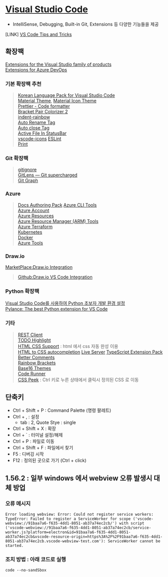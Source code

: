 # [Visual Studio Code](https://code.visualstudio.com/download)  

- IntelliSense, Debugging, Built-in Git, Extensions 등 다양한 기능들을 제공

[LINK]
[VS Code Tips and Tricks](https://github.com/Microsoft/vscode-tips-and-tricks?wt.mc_id=DX_881390#extension-recommendations)

## 확장팩  
[Extensions for the Visual Studio family of products](https://marketplace.visualstudio.com/vscode)  
[Extensions for Azure DevOps](https://marketplace.visualstudio.com/azuredevops)  

### 기본 확장팩 추천  

> [Korean Language Pack for Visual Studio Code](https://marketplace.visualstudio.com/items?itemName=MS-CEINTL.vscode-language-pack-ko)  
> [Material Theme](https://marketplace.visualstudio.com/items?itemName=Equinusocio.vsc-material-theme), [Material Icon Theme](https://marketplace.visualstudio.com/items?itemName=PKief.material-icon-theme)  
> [Prettier - Code formatter](https://marketplace.visualstudio.com/items?itemName=esbenp.prettier-vscode)  
> [Bracket Pair Colorizer 2](https://marketplace.visualstudio.com/items?itemName=CoenraadS.bracket-pair-colorizer-2)  
> [indent-rainbow](https://marketplace.visualstudio.com/items?itemName=oderwat.indent-rainbow)  
> [Auto Rename Tag](https://marketplace.visualstudio.com/items?itemName=formulahendry.auto-rename-tag)  
> [Auto close Tag](https://marketplace.visualstudio.com/items?itemName=formulahendry.auto-close-tag)  
> [Active File In StatusBar](https://marketplace.visualstudio.com/items?itemName=RoscoP.ActiveFileInStatusBar)  
> [vscode-icons](https://marketplace.visualstudio.com/items?itemName=vscode-icons-team.vscode-icons)
> [ESLint](https://marketplace.visualstudio.com/items?itemName=dbaeumer.vscode-eslint)  
> [Print](https://marketplace.visualstudio.com/items?itemName=pdconsec.vscode-print)  

### Git 확장팩  
> [gitignore](https://marketplace.visualstudio.com/items?itemName=codezombiech.gitignore)  
> [GitLens — Git supercharged](https://marketplace.visualstudio.com/items?itemName=eamodio.gitlens)  
> [Git Graph](https://marketplace.visualstudio.com/items?itemName=mhutchie.git-graph)  


### Azure  
> [Docs Authoring Pack](https://marketplace.visualstudio.com/items?itemName=docsmsft.docs-authoring-pack)
> [Azure CLI Tools](https://marketplace.visualstudio.com/items?itemName=ms-vscode.azurecli)  
> [Azure Account](https://marketplace.visualstudio.com/items?itemName=ms-vscode.azure-account)  
> [Azure Resources](https://marketplace.visualstudio.com/items?itemName=ms-azuretools.vscode-azureresourcegroups)  
> [Azure Resource Manager (ARM) Tools](https://marketplace.visualstudio.com/items?itemName=msazurermtools.azurerm-vscode-tools)  
> [Azure Terraform](https://marketplace.visualstudio.com/items?itemName=ms-azuretools.vscode-azureterraform)  
> [Kubernetes](https://marketplace.visualstudio.com/items?itemName=ms-kubernetes-tools.vscode-kubernetes-tools)  
> [Docker](https://marketplace.visualstudio.com/items?itemName=ms-azuretools.vscode-docker)  
> [Azure Tools](https://marketplace.visualstudio.com/items?itemName=ms-vscode.vscode-node-azure-pack)  

### Draw.io
[MarketPlace:Draw.io Integration](https://marketplace.visualstudio.com/items?itemName=hediet.vscode-drawio)

> [Github:Draw.io VS Code Integration](https://github.com/hediet/vscode-drawio)


### Python 확장팩  
[Visual Studio Code를 사용하여 Python 초보자 개발 환경 설정](https://docs.microsoft.com/ko-kr/learn/modules/python-install-vscode/)  
[Pylance: The best Python extension for VS Code](https://towardsdatascience.com/pylance-the-best-python-extension-for-vs-code-ae299f35548c)


### 기타
> [REST Client](https://marketplace.visualstudio.com/items?itemName=humao.rest-client)  
> [TODO Highlight](https://marketplace.visualstudio.com/items?itemName=wayou.vscode-todo-highlight)  
> [HTML CSS Support](https://marketplace.visualstudio.com/items?itemName=ecmel.vscode-html-css) : html 에서 css 자동 완성 이용  
> [HTML to CSS autocompletion](https://marketplace.visualstudio.com/items?itemName=solnurkarim.html-to-css-autocompletion)
> [Live Server](https://marketplace.visualstudio.com/items?itemName=ritwickdey.LiveServer)
> [TypeScript Extension Pack](https://marketplace.visualstudio.com/items?itemName=loiane.ts-extension-pack)  
> [Better Comments](https://marketplace.visualstudio.com/items?itemName=aaron-bond.better-comments)  
> [Rainbow Brackets](https://marketplace.visualstudio.com/items?itemName=2gua.rainbow-brackets)  
> [Base16 Themes](https://marketplace.visualstudio.com/items?itemName=AndrsDC.base16-themes)  
> [Code Runner](https://marketplace.visualstudio.com/items?itemName=formulahendry.code-runner)  
> [CSS Peek](https://marketplace.visualstudio.com/items?itemName=pranaygp.vscode-css-peek) : Ctrl 키로 누른 상태에서 클릭시 정의된 CSS 로 이동  


## 단축키  

- Ctrl + Shift + P : Command Palette (명령 팔레트)
- Ctrl + , : 설정
  - tab : 2, Quote Stye : single
- Ctrl + Shift + X : 확장  
- Ctrl + ` : 터미널 설정/해제
- Ctrl + P : 파일로 이동  
- Ctrl + Shift + F : 파일에서 찾기  
- F5 : 디버깅 시작 
- F12 : 정의된 곳으로 가기 (Ctrl + click) 

## 1.56.2 : 일부 windows 에서 webview 오류 발생시 대체 방업
### 오류 메시지
```
Error loading webview: Error: Could not register service workers: TypeError: Failed to register a ServiceWorker for scope ('vscode-webview://91baa7a6-f635-4dd1-8051-ab37a74ec2cb/') with script ('vscode-webview://91baa7a6-f635-4dd1-8051-ab37a74ec2cb/service-worker.js?platform=electron&id=91baa7a6-f635-4dd1-8051-ab37a74ec2cb&vscode-resource-origin=https%3A%2F%2F91baa7a6-f635-4dd1-8051-ab37a74ec2cb.vscode-webview-test.com'): ServiceWorker cannot be started.
```

### 조치 방법 : 아래 코드로 실행
```
code --no-sandSbox
```